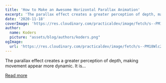 ```yaml
---
title: 'How to Make an Awesome Horizontal Parallax Animation'
excerpt: 'The parallax effect creates a greater perception of depth, making movement appear more dynamic. It is...'
date: '2020-11-18'
coverImage: 'https://res.cloudinary.com/practicaldev/image/fetch/s--PM18Wlc2--/c_imagga_scale,f_auto,fl_progressive,h_420,q_66,w_1000/https://dev-to-uploads.s3.amazonaws.com/i/2l5nxfosulf5gr9nf7x8.gif'
author:
  name: Koders
  picture: "assets/blog/authors/koders.png"
ogImage:
  url: 'https://res.cloudinary.com/practicaldev/image/fetch/s--PM18Wlc2--/c_imagga_scale,f_auto,fl_progressive,h_420,q_66,w_1000/https://dev-to-uploads.s3.amazonaws.com/i/2l5nxfosulf5gr9nf7x8.gif'
---
```


The parallax effect creates a greater perception of depth, making movement appear more dynamic. It is...

[Read more](https://dev.to/robole/how-to-make-an-awesome-horizontal-parallax-animation-3o6a)
